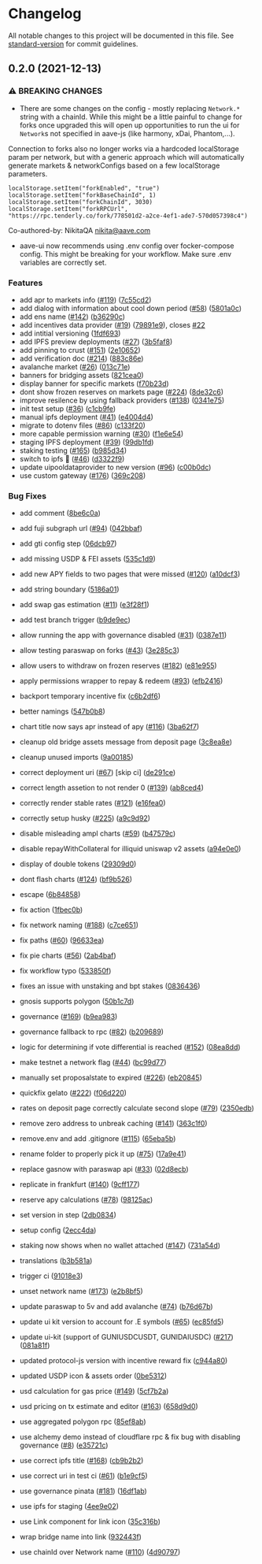 # Changelog

All notable changes to this project will be documented in this file. See [standard-version](https://github.com/conventional-changelog/standard-version) for commit guidelines.

## 0.2.0 (2021-12-13)


### ⚠ BREAKING CHANGES

* There are some changes on the config - mostly replacing `Network.*` string with a chainId.
While this might be a little painful to change for forks once upgraded this will open up opportunities to run the ui for `Network`s not specified in aave-js (like harmony, xDai, Phantom,...).

Connection to forks also no longer works via a hardcoded localStorage param per network, but with a generic approach which will automatically generate markets & networkConfigs based on a few localStorage parameters.
```
localStorage.setItem("forkEnabled", "true")
localStorage.setItem("forkBaseChainId", 1)
localStorage.setItem("forkChainId", 3030)
localStorage.setItem("forkRPCUrl", "https://rpc.tenderly.co/fork/778501d2-a2ce-4ef1-ade7-570d057398c4")
```

Co-authored-by: NikitaQA <nikita@aave.com>
* aave-ui now recommends using .env config over focker-compose config. This might be breaking for your workflow. Make sure .env variables are correctly set.

### Features

* add apr to markets info ([#119](https://github.com/aave/aave-ui/issues/119)) ([7c55cd2](https://github.com/aave/aave-ui/commit/7c55cd213960f7c3677bccfecba7ee6561db6ade))
* add dialog with information about cool down period ([#58](https://github.com/aave/aave-ui/issues/58)) ([5801a0c](https://github.com/aave/aave-ui/commit/5801a0c84334c5c6f8e275b2b2188dc120938f09))
* add ens name ([#142](https://github.com/aave/aave-ui/issues/142)) ([b36290c](https://github.com/aave/aave-ui/commit/b36290ca893a5fe64ebe98033abfba4cd5578856))
* add incentives data provider ([#19](https://github.com/aave/aave-ui/issues/19)) ([79891e9](https://github.com/aave/aave-ui/commit/79891e9c924a6a130d32c5c65ad3d88ab55bc229)), closes [#22](https://github.com/aave/aave-ui/issues/22)
* add intitial versioning ([1fdf693](https://github.com/aave/aave-ui/commit/1fdf693da0961a98e3fe8b50f00198468cb3a3e3))
* add IPFS preview deployments ([#27](https://github.com/aave/aave-ui/issues/27)) ([3b5faf8](https://github.com/aave/aave-ui/commit/3b5faf856b0227f8e5ce78c3e5e5cbf872d80e3c))
* add pinning to crust ([#151](https://github.com/aave/aave-ui/issues/151)) ([2e10652](https://github.com/aave/aave-ui/commit/2e10652da97ce05840b36ed50232bbbead399761))
* add verification doc ([#214](https://github.com/aave/aave-ui/issues/214)) ([883c86e](https://github.com/aave/aave-ui/commit/883c86e52714455ab5508b041b094ba8f9bd767d))
* avalanche market ([#26](https://github.com/aave/aave-ui/issues/26)) ([013c71e](https://github.com/aave/aave-ui/commit/013c71e65ae97d9bc8f788869b11abfad27c20ad))
* banners for bridging assets ([821cea0](https://github.com/aave/aave-ui/commit/821cea013f7ae762c04bd514d39c4525e3bd8b8a))
* display banner for specific markets ([f70b23d](https://github.com/aave/aave-ui/commit/f70b23de0543e4e60414a2c9232310af771fb308))
* dont show frozen reserves on markets page ([#224](https://github.com/aave/aave-ui/issues/224)) ([8de32c6](https://github.com/aave/aave-ui/commit/8de32c681797b9e2f482aac11107a173504d0d1a))
* improve resilence by using fallback providers ([#138](https://github.com/aave/aave-ui/issues/138)) ([0341e75](https://github.com/aave/aave-ui/commit/0341e75b686f5780e98654f1177c2dd31cf56948))
* init test setup ([#36](https://github.com/aave/aave-ui/issues/36)) ([c1cb9fe](https://github.com/aave/aave-ui/commit/c1cb9fe800c2fb881bdb7c4e588b81df56c49148))
* manual ipfs deployment ([#41](https://github.com/aave/aave-ui/issues/41)) ([e4004d4](https://github.com/aave/aave-ui/commit/e4004d42cccd452606f82a8cfb615423d9150a6f))
* migrate to dotenv files ([#86](https://github.com/aave/aave-ui/issues/86)) ([c133f20](https://github.com/aave/aave-ui/commit/c133f20cb47908ded42275d3412e28325d213994))
* more capable permission warning ([#30](https://github.com/aave/aave-ui/issues/30)) ([f1e6e54](https://github.com/aave/aave-ui/commit/f1e6e549e85404a18c025da5e565d48588f2313d))
* staging IPFS deployment ([#39](https://github.com/aave/aave-ui/issues/39)) ([99db1fd](https://github.com/aave/aave-ui/commit/99db1fd520f198db194577bac9e4e66c4934ffff))
* staking testing ([#165](https://github.com/aave/aave-ui/issues/165)) ([b985d34](https://github.com/aave/aave-ui/commit/b985d3417dcfd7796c5c2b9a2fcc466754a87cd0))
* switch to ipfs :eyes: ([#46](https://github.com/aave/aave-ui/issues/46)) ([d3322f9](https://github.com/aave/aave-ui/commit/d3322f990742c82e24e89757b9f29fa5c3706bfc))
* update uipooldataprovider to new version ([#96](https://github.com/aave/aave-ui/issues/96)) ([c00b0dc](https://github.com/aave/aave-ui/commit/c00b0dc0b9020912c036a1309300a8263eeda144))
* use custom gateway ([#176](https://github.com/aave/aave-ui/issues/176)) ([369c208](https://github.com/aave/aave-ui/commit/369c208b833948fdcdb008312948247482ae058f))


### Bug Fixes

* add comment ([8be6c0a](https://github.com/aave/aave-ui/commit/8be6c0acee5c674b8dc022950443d5cf4a79bf8d))
* add fuji subgraph url ([#94](https://github.com/aave/aave-ui/issues/94)) ([042bbaf](https://github.com/aave/aave-ui/commit/042bbafd23644a1009aba1cc7d0cf2e4e1063ae8))
* add gti config step ([06dcb97](https://github.com/aave/aave-ui/commit/06dcb97a27ee8ee590ddf2ceb8e7e08c66419751))
* add missing USDP & FEI assets ([535c1d9](https://github.com/aave/aave-ui/commit/535c1d9c2d1f4f4e97fbcab78fde126c1cd81abe))
* add new APY fields to two pages that were missed ([#120](https://github.com/aave/aave-ui/issues/120)) ([a10dcf3](https://github.com/aave/aave-ui/commit/a10dcf304e1ae949f4a4146a346c5aaf44f071e2))
* add string boundary ([5186a01](https://github.com/aave/aave-ui/commit/5186a013aa411bd2bd3d98028b8a9278841eb5ed))
* add swap gas estimation ([#11](https://github.com/aave/aave-ui/issues/11)) ([e3f28f1](https://github.com/aave/aave-ui/commit/e3f28f1e242a39c0839b78325ce8d86fa2b2489d))
* add test branch trigger ([b9de9ec](https://github.com/aave/aave-ui/commit/b9de9ecca6653f8e6372378e21886d5ecf1db0c2))
* allow running the app with governance disabled ([#31](https://github.com/aave/aave-ui/issues/31)) ([0387e11](https://github.com/aave/aave-ui/commit/0387e11bdf919572dabb602bf9fd5ec5344f26df))
* allow testing paraswap on forks ([#43](https://github.com/aave/aave-ui/issues/43)) ([3e285c3](https://github.com/aave/aave-ui/commit/3e285c3fe101037048e00c3b48f7b5a280905827))
* allow users to withdraw on frozen reserves ([#182](https://github.com/aave/aave-ui/issues/182)) ([e81e955](https://github.com/aave/aave-ui/commit/e81e955fd8f69315a91452d321ce094d0fa2d094))
* apply permissions wrapper to repay & redeem ([#93](https://github.com/aave/aave-ui/issues/93)) ([efb2416](https://github.com/aave/aave-ui/commit/efb2416f108a9f8456c50ae901f2eea0140109f7))
* backport temporary incentive fix ([c6b2df6](https://github.com/aave/aave-ui/commit/c6b2df69215fdd06194c6e26dbdafbd01ea19307))
* better namings ([547b0b8](https://github.com/aave/aave-ui/commit/547b0b849d1e649508d564d493b24f0e0426af2a))
* chart title now says apr instead of apy ([#116](https://github.com/aave/aave-ui/issues/116)) ([3ba62f7](https://github.com/aave/aave-ui/commit/3ba62f75bf342fa9211f20677c822bfdecada457))
* cleanup old bridge assets message from deposit page ([3c8ea8e](https://github.com/aave/aave-ui/commit/3c8ea8e4f5d671727674965ea39bc99a8f93bfe8))
* cleanup unused imports ([9a00185](https://github.com/aave/aave-ui/commit/9a001855a7f5cd3b47d2dc8ff9d69a7d94fa12b5))
* correct deployment uri ([#67](https://github.com/aave/aave-ui/issues/67)) [skip ci] ([de291ce](https://github.com/aave/aave-ui/commit/de291cebaa17b221d9aa3ce2f9c65ae7692cdea9))
* correct length assetion to not render 0 ([#139](https://github.com/aave/aave-ui/issues/139)) ([ab8ced4](https://github.com/aave/aave-ui/commit/ab8ced431a027bdea866541c865284dc96a4b3fe))
* correctly render stable rates ([#121](https://github.com/aave/aave-ui/issues/121)) ([e16fea0](https://github.com/aave/aave-ui/commit/e16fea00dec14bc272047b05fd60a8737c89e506))
* correctly setup husky ([#225](https://github.com/aave/aave-ui/issues/225)) ([a9c9d92](https://github.com/aave/aave-ui/commit/a9c9d92d9b5a79bd6fc556e6ca78d0a86df6018a))
* disable misleading ampl charts ([#59](https://github.com/aave/aave-ui/issues/59)) ([b47579c](https://github.com/aave/aave-ui/commit/b47579c55b83ef79f4b563af0178f3f4a3340bab))
* disable repayWithCollateral for illiquid uniswap v2 assets ([a94e0e0](https://github.com/aave/aave-ui/commit/a94e0e050b7764ec4044a0160181a7d4cf1bc894))
* display of double tokens ([29309d0](https://github.com/aave/aave-ui/commit/29309d04297bcad0301e5bd205ef43ae249cbe26))
* dont flash charts ([#124](https://github.com/aave/aave-ui/issues/124)) ([bf9b526](https://github.com/aave/aave-ui/commit/bf9b52643fdeefc53a6ebf179efd904d86505568))
* escape ([6b84858](https://github.com/aave/aave-ui/commit/6b84858624492cf99361f64105318ee49368df10))
* fix action ([1fbec0b](https://github.com/aave/aave-ui/commit/1fbec0b1651fd0eee420273ea07e8ba58882c242))
* fix network naming ([#188](https://github.com/aave/aave-ui/issues/188)) ([c7ce651](https://github.com/aave/aave-ui/commit/c7ce6511e2b633087a475e0af1b86fda59a326c0))
* fix paths ([#60](https://github.com/aave/aave-ui/issues/60)) ([96633ea](https://github.com/aave/aave-ui/commit/96633ea6578e85595b992dd65398e3a251c6a8c0))
* fix pie charts ([#56](https://github.com/aave/aave-ui/issues/56)) ([2ab4baf](https://github.com/aave/aave-ui/commit/2ab4bafed3cec6f04b008c2c036b4cbf026d4156))
* fix workflow typo ([533850f](https://github.com/aave/aave-ui/commit/533850f7eec53fbb19dd41204936bb5006805b75))
* fixes an issue with unstaking and bpt stakes ([0836436](https://github.com/aave/aave-ui/commit/08364369bc996e27ff6766c1c6ea34ae08d78f46))
* gnosis supports polygon ([50b1c7d](https://github.com/aave/aave-ui/commit/50b1c7d86422d486985eeb001d8e98240096f0fb))
* governance ([#169](https://github.com/aave/aave-ui/issues/169)) ([b9ea983](https://github.com/aave/aave-ui/commit/b9ea983f3e54bff288a71f01dd73c5eab362c2c6))
* governance fallback to rpc ([#82](https://github.com/aave/aave-ui/issues/82)) ([b209689](https://github.com/aave/aave-ui/commit/b209689473e0efe413e24748fe6e2a769c254c6f))
* logic for determining if vote differential is reached ([#152](https://github.com/aave/aave-ui/issues/152)) ([08ea8dd](https://github.com/aave/aave-ui/commit/08ea8dd55dffbe87f17c137e0d16dcbf46c9699e))
* make testnet a network flag ([#44](https://github.com/aave/aave-ui/issues/44)) ([bc99d77](https://github.com/aave/aave-ui/commit/bc99d77346a760e7e3d4e26f6911a649914f4255))
* manually set proposalstate to expired ([#226](https://github.com/aave/aave-ui/issues/226)) ([eb20845](https://github.com/aave/aave-ui/commit/eb20845aa91bd65471f0e4aa285c0ce296661131))
* quickfix gelato ([#222](https://github.com/aave/aave-ui/issues/222)) ([f06d220](https://github.com/aave/aave-ui/commit/f06d2209b4984d1583f980b332b98fd304b84f6d))
* rates on deposit page correctly calculate second slope ([#79](https://github.com/aave/aave-ui/issues/79)) ([2350edb](https://github.com/aave/aave-ui/commit/2350edb8c9321fb59fdbcda069f8797d9af85f22))
* remove zero address to unbreak caching ([#141](https://github.com/aave/aave-ui/issues/141)) ([363c1f0](https://github.com/aave/aave-ui/commit/363c1f0bdff707e4b743135e4798ab461856725d))
* remove.env and add .gitignore ([#115](https://github.com/aave/aave-ui/issues/115)) ([65eba5b](https://github.com/aave/aave-ui/commit/65eba5bf261805c6a69cb63a0a4b51d91df8f834))
* rename folder to properly pick it up ([#75](https://github.com/aave/aave-ui/issues/75)) ([17a9e41](https://github.com/aave/aave-ui/commit/17a9e41304358c8c8a40657467fdd5f44af6d88c))
* replace gasnow with paraswap api ([#33](https://github.com/aave/aave-ui/issues/33)) ([02d8ecb](https://github.com/aave/aave-ui/commit/02d8ecb94af9462f34b3abb0b5c948fb87b00c0c))
* replicate in frankfurt ([#140](https://github.com/aave/aave-ui/issues/140)) ([9cff177](https://github.com/aave/aave-ui/commit/9cff1771c91d2455684baea64624723131640a7e))
* reserve apy calculations ([#78](https://github.com/aave/aave-ui/issues/78)) ([98125ac](https://github.com/aave/aave-ui/commit/98125aca10c464ab529f0bccb8016333dfee21b6))
* set version in step ([2db0834](https://github.com/aave/aave-ui/commit/2db083406bab9c0684c11ff32ee8cc9854f8b266))
* setup config ([2ecc4da](https://github.com/aave/aave-ui/commit/2ecc4dabe93a384c2621c2acf4795ccd6020bb90))
* staking now shows when no wallet attached ([#147](https://github.com/aave/aave-ui/issues/147)) ([731a54d](https://github.com/aave/aave-ui/commit/731a54d03560f73cb142a7787f7c1cc0dcf6edba))
* translations ([b3b581a](https://github.com/aave/aave-ui/commit/b3b581aa1cc9e0ee92cc253a9c795cd5c559342e))
* trigger ci ([91018e3](https://github.com/aave/aave-ui/commit/91018e3cf8b5fb2e9e481a73a7b7aa0dddbb5e0b))
* unset network name ([#173](https://github.com/aave/aave-ui/issues/173)) ([e2b8bf5](https://github.com/aave/aave-ui/commit/e2b8bf556acc848af830c3225b94e24adc024d12))
* update paraswap to 5v and add avalanche ([#74](https://github.com/aave/aave-ui/issues/74)) ([b76d67b](https://github.com/aave/aave-ui/commit/b76d67b860ba0b1fade1bff5384f587c20800253))
* update ui kit version to account for .E symbols ([#65](https://github.com/aave/aave-ui/issues/65)) ([ec85fd5](https://github.com/aave/aave-ui/commit/ec85fd5474a12b3d98fd1b74caa0fc28b098ccbf))
* update ui-kit (support of GUNIUSDCUSDT, GUNIDAIUSDC) ([#217](https://github.com/aave/aave-ui/issues/217)) ([081a81f](https://github.com/aave/aave-ui/commit/081a81ffa1b39172e5a222d965dc5c841cbd8d01))
* updated protocol-js version with incentive reward fix ([c944a80](https://github.com/aave/aave-ui/commit/c944a8082bb0c93d1a1552625d572a21ed599ff6))
* updated USDP icon & assets order ([0be5312](https://github.com/aave/aave-ui/commit/0be5312649616abb9518921551071a8c61e0c46f))
* usd calculation for gas price ([#149](https://github.com/aave/aave-ui/issues/149)) ([5cf7b2a](https://github.com/aave/aave-ui/commit/5cf7b2a0d9001e0d200e38fcb0c9d452b6f058a9))
* usd pricing on tx estimate and editor ([#163](https://github.com/aave/aave-ui/issues/163)) ([658d9d0](https://github.com/aave/aave-ui/commit/658d9d04bcf98749096844b467cf25052c327890))
* use aggregated polygon rpc ([85ef8ab](https://github.com/aave/aave-ui/commit/85ef8abbfb417858c011ccf90427f607f54d7751))
* use alchemy demo instead of cloudflare rpc & fix bug with disabling governance ([#8](https://github.com/aave/aave-ui/issues/8)) ([e35721c](https://github.com/aave/aave-ui/commit/e35721c9877067ffa158c3c7d36bfd1e6ac6c26e))
* use correct ipfs title ([#168](https://github.com/aave/aave-ui/issues/168)) ([cb9b2b2](https://github.com/aave/aave-ui/commit/cb9b2b2cd960a629ed07202991eaf77c04fc8b30))
* use correct uri in test ci ([#61](https://github.com/aave/aave-ui/issues/61)) ([b1e9cf5](https://github.com/aave/aave-ui/commit/b1e9cf54c0a672958d798612eaa4ba076689696b))
* use governance pinata ([#181](https://github.com/aave/aave-ui/issues/181)) ([16df1ab](https://github.com/aave/aave-ui/commit/16df1ab2289609af0dc5679d657b28ffb39dd22a))
* use ipfs for staging ([4ee9e02](https://github.com/aave/aave-ui/commit/4ee9e026c964ba1f45121face32d7825a7bc976b))
* use Link component for link icon ([35c316b](https://github.com/aave/aave-ui/commit/35c316bf811a2c60edc89dbab7b89879e716af43))
* wrap bridge name into link ([932443f](https://github.com/aave/aave-ui/commit/932443f2b4a8c41171513aabf1bfa3bf3977bd5a))


* use chainId over Network name ([#110](https://github.com/aave/aave-ui/issues/110)) ([4d90797](https://github.com/aave/aave-ui/commit/4d9079732f0012d0a7f5726a852354c7dc096c5e))
